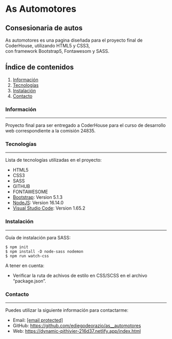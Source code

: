 <!DOCTYPE html><html><head><meta charset="utf-8"><title>MallTop.md</title><style></style></head><body id="preview">
<h1 class="code-line" data-line-start=0 data-line-end=1><a id="As_Automotores_0"></a>As Automotores</h1>
<h2 class="code-line" data-line-start=1 data-line-end=2><a id="Consesionaria_de_autos_1"></a>Consesionaria de autos</h2>
<p class="has-line-data" data-line-start="3" data-line-end="5">As automotores es una pagina diseñada para el proyecto final de CoderHouse, utilizando HTML5 y CSS3,<br>
con framework Bootstrap5, Fontawesom y SASS.</p>
<h2 class="code-line" data-line-start=6 data-line-end=7><a id="ndice_de_contenidos_6"></a>Índice de contenidos</h2>
<ol>
<li class="has-line-data" data-line-start="7" data-line-end="8"><a href="#informaci%C3%B3n">Información</a></li>
<li class="has-line-data" data-line-start="8" data-line-end="9"><a href="#Tecnolog%C3%ADas">Tecnologías</a></li>
<li class="has-line-data" data-line-start="9" data-line-end="10"><a href="#Instalaci%C3%B3n">Instalación</a></li>
<li class="has-line-data" data-line-start="10" data-line-end="12"><a href="#contacto">Contacto</a></li>
</ol>
<h3 class="code-line" data-line-start=12 data-line-end=13><a id="Informacin_12"></a>Información</h3>
<hr>
<p class="has-line-data" data-line-start="14" data-line-end="15">Proyecto final para ser entregado a CoderHouse para el curso de desarrollo web correspondiente a la comisión 24835.</p>
<h3 class="code-line" data-line-start=16 data-line-end=17><a id="Tecnologas_16"></a>Tecnologías</h3>
<hr>
<p class="has-line-data" data-line-start="18" data-line-end="19">Lista de tecnologías utilizadas en el proyecto:</p>
<ul>
<li class="has-line-data" data-line-start="19" data-line-end="20">HTML5</li>
<li class="has-line-data" data-line-start="20" data-line-end="21">CSS3</li>
<li class="has-line-data" data-line-start="21" data-line-end="22">SASS</li>
<li class="has-line-data" data-line-start="22" data-line-end="23">GITHUB</li>
<li class="has-line-data" data-line-start="23" data-line-end="24">FONTAWESOME</li>
<li class="has-line-data" data-line-start="24" data-line-end="25"><a href="https://getbootstrap.com/">Bootstrap</a>: Version 5.1.3</li>
<li class="has-line-data" data-line-start="25" data-line-end="26"><a href="https://nodejs.org/es/">NodeJS</a>: Version 16.14.0</li>
<li class="has-line-data" data-line-start="26" data-line-end="28"><a href="https://code.visualstudio.com/">Visual Studio Code</a>: Version 1.65.2</li>
</ul>
<h3 class="code-line" data-line-start=28 data-line-end=29><a id="Instalacin_28"></a>Instalación</h3>
<hr>
<p class="has-line-data" data-line-start="30" data-line-end="31">Guía de instalación para SASS:</p>
<pre><code class="has-line-data" data-line-start="32" data-line-end="36">$ npm init
$ npm install -D node-sass nodemon
$ npm run watch-css
</code></pre>
<p class="has-line-data" data-line-start="36" data-line-end="37">A tener en cuenta:</p>
<ul>
<li class="has-line-data" data-line-start="37" data-line-end="39">Verificar la ruta de achivos de estilo en CSS/SCSS en el archivo “package.json”.</li>
</ul>
<h3 class="code-line" data-line-start=39 data-line-end=40><a id="Contacto_39"></a>Contacto</h3>
<hr>
<p class="has-line-data" data-line-start="41" data-line-end="42">Puedes utilizar la siguiente información para contactarme:</p>
<ul>
<li class="has-line-data" data-line-start="42" data-line-end="43">Email: <a href="/cdn-cgi/l/email-protection#80e3efeef4e1e3f4efc0e1f3e1f5f4efedeff4eff2e5f3aee3efedaee1f2"><span class="__cf_email__" data-cfemail="21424e4f554042554e6140524054554e4c4e554e5344520f424e4c0f4053">[email&#160;protected]</span></a></li>
<li class="has-line-data" data-line-start="43" data-line-end="44">GitHub: <a href="https://github.com/ediegodeorazio/as__automotores">https://github.com/ediegodeorazio/as__automotores</a></li>
<li class="has-line-data" data-line-start="44" data-line-end="45">Web: <a href="https://dynamic-pithivier-216d37.netlify.app/index.html">https://dynamic-pithivier-216d37.netlify.app/index.html</a></li>
</ul>
<script data-cfasync="false" src="/cdn-cgi/scripts/5c5dd728/cloudflare-static/email-decode.min.js"></script></body></html>